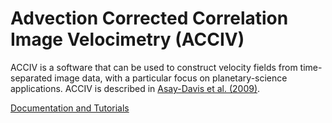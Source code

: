 # Advection Corrected Correlation Image Velocimetry (ACCIV)

ACCIV is a software that can be used to construct velocity fields from
time-separated image data, with a particular focus on planetary-science
applications. ACCIV is described in
[Asay-Davis et al. (2009)](http://dx.doi.org/10.1016/j.icarus.2009.05.001).

[Documentation and Tutorials](https://github.com/xylar/acciv/wiki)

